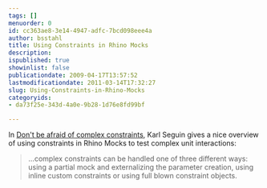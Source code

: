 ```yaml
---
tags: []
menuorder: 0
id: cc363ae8-3e14-4947-adfc-7bcd098eee4a
author: bsstahl
title: Using Constraints in Rhino Mocks
description: 
ispublished: true
showinlist: false
publicationdate: 2009-04-17T13:57:52
lastmodificationdate: 2011-03-14T17:32:27
slug: Using-Constraints-in-Rhino-Mocks
categoryids:
- da73f25e-343d-4a0e-9b28-1d76e8fd99bf

---
```


In [Don't be afraid of complex constraints](http://codebetter.com/blogs/karlseguin/archive/2009/04/01/don-t-be-afraid-of-complex-constraints.aspx), Karl Seguin gives a nice overview of using constraints in Rhino Mocks to test complex unit interactions:


> ...complex constraints can be handled one of three different ways: using a partial mock and externalizing the parameter creation, using inline custom constraints or using full blown constraint objects.


